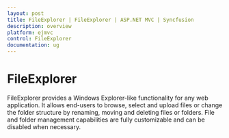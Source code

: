 ```yaml
---
layout: post
title: FileExplorer | FileExplorer | ASP.NET MVC | Syncfusion
description: overview
platform: ejmvc
control: FileExplorer
documentation: ug
---
```


# FileExplorer

FileExplorer provides a Windows Explorer-like functionality for any web application. It allows end-users to browse, select and upload files or change the folder structure by renaming, moving and deleting files or folders. File and folder management capabilities are fully customizable and can be disabled when necessary.

